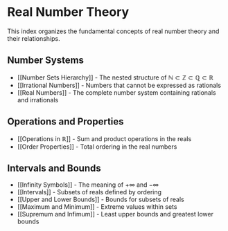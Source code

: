 # Real Number Theory

This index organizes the fundamental concepts of real number theory and their relationships.

## Number Systems
- [[Number Sets Hierarchy]] - The nested structure of $\mathbb{N} \subset \mathbb{Z} \subset \mathbb{Q} \subset \mathbb{R}$
- [[Irrational Numbers]] - Numbers that cannot be expressed as rationals
- [[Real Numbers]] - The complete number system containing rationals and irrationals

## Operations and Properties
- [[Operations in ℝ]] - Sum and product operations in the reals
- [[Order Properties]] - Total ordering in the real numbers

## Intervals and Bounds
- [[Infinity Symbols]] - The meaning of $+\infty$ and $-\infty$
- [[Intervals]] - Subsets of reals defined by ordering
- [[Upper and Lower Bounds]] - Bounds for subsets of reals
- [[Maximum and Minimum]] - Extreme values within sets
- [[Supremum and Infimum]] - Least upper bounds and greatest lower bounds